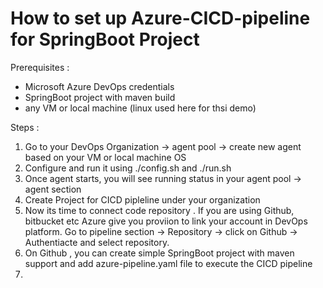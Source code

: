 # How to set up Azure-CICD-pipeline for SpringBoot Project

Prerequisites : 
 - Microsoft Azure DevOps credentials
 - SpringBoot project with maven build
 - any VM or local machine (linux used here for thsi demo)

Steps :
  1.  Go to your DevOps Organization -> agent pool -> create new agent based on your VM or local machine OS
  2.  Configure and run it using ./config.sh and ./run.sh
  3.  Once agent starts, you will see running status in your agent pool -> agent section
  4.  Create Project for CICD pipleline under your organization
  5.  Now its time to connect code repository . If you are using Github, bitbucket etc Azure give you proviion to link your account in DevOps platform. Go to pipeline section -> Repository -> click on Github -> Authentiacte and select repository.
  6.  On Github , you can create simple SpringBoot project with maven support and add azure-pipeline.yaml file to execute the CICD pipeline
  7.  
